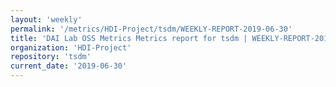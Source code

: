 ```yaml
---
layout: 'weekly'
permalink: '/metrics/HDI-Project/tsdm/WEEKLY-REPORT-2019-06-30'
title: 'DAI Lab OSS Metrics Metrics report for tsdm | WEEKLY-REPORT-2019-06-30'
organization: 'HDI-Project'
repository: 'tsdm'
current_date: '2019-06-30'
---
```

